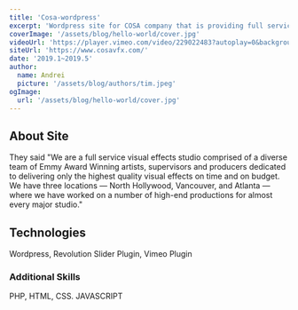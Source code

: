 ```yaml
---
title: 'Cosa-wordpress'
excerpt: 'Wordpress site for COSA company that is providing full service visual effects studio comprised of a diverse team of Emmy Award Winning artists'
coverImage: '/assets/blog/hello-world/cover.jpg'
videoUrl: 'https://player.vimeo.com/video/229022483?autoplay=0&background=0&title=0&byline=0&portrait=0&player_id=iframe50439'
siteUrl: 'https://www.cosavfx.com/'
date: '2019.1~2019.5'
author:
  name: Andrei
  picture: '/assets/blog/authors/tim.jpeg'
ogImage:
  url: '/assets/blog/hello-world/cover.jpg'
---
```


## About Site
They said
"We are a full service visual effects studio comprised of a diverse team of Emmy Award Winning artists, supervisors and producers dedicated to delivering only the highest quality visual effects on time and on budget. We have three locations — North Hollywood, Vancouver, and Atlanta — where we have worked on a number of high-end productions for almost every major studio."

## Technologies
Wordpress, Revolution Slider Plugin, Vimeo Plugin  

### Additional Skills
PHP, HTML, CSS. JAVASCRIPT

